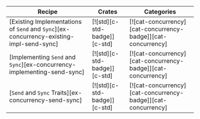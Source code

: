 | Recipe | Crates | Categories |
|--------|--------|------------|
| [Existing Implementations of `Send` and `Sync`][ex-concurrency-existing-impl-send-sync] | [![std][c-std-badge]][c-std] | [![cat-concurrency][cat-concurrency-badge]][cat-concurrency] |
| [Implementing `Send` and `Sync`][ex-concurrency-implementing-send-sync] | [![std][c-std-badge]][c-std] | [![cat-concurrency][cat-concurrency-badge]][cat-concurrency] |
| [`Send` and `Sync` Traits][ex-concurrency-send-sync] | [![std][c-std-badge]][c-std] | [![cat-concurrency][cat-concurrency-badge]][cat-concurrency] |
